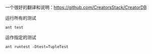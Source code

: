 一个很好的翻译和说明：https://github.com/CreatorsStack/CreatorDB



运行所有的测试

```
ant test
```

运作指定的测试

```
ant runtest -Dtest=TupleTest
```

